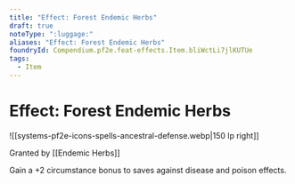 ```yaml
---
title: "Effect: Forest Endemic Herbs"
draft: true
noteType: ":luggage:"
aliases: "Effect: Forest Endemic Herbs"
foundryId: Compendium.pf2e.feat-effects.Item.bliWctLi7jlKUTUe
tags:
  - Item
---
```


# Effect: Forest Endemic Herbs
![[systems-pf2e-icons-spells-ancestral-defense.webp|150 lp right]]

Granted by [[Endemic Herbs]]

Gain a +2 circumstance bonus to saves against disease and poison effects.
